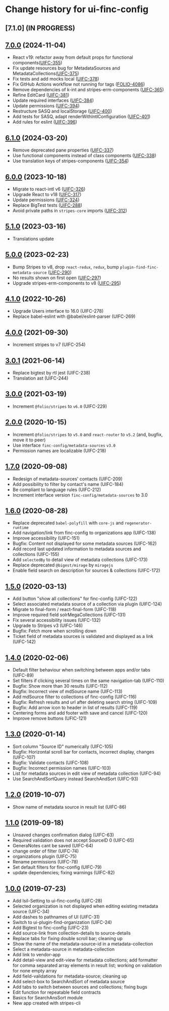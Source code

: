 # Change history for ui-finc-config

## [7.1.0] (IN PROGRESS)

## [7.0.0](https://github.com/folio-org/ui-finc-config/tree/v7.0.0) (2024-11-04)
* React v19: refactor away from default props for functional components([UIFC-355](https://folio-org.atlassian.net/browse/UIFC-355))
* Fix update resources bug for MetadataSources and MetadataCollections([UIFC-375](https://folio-org.atlassian.net/browse/UIFC-375))
* Fix tests and add mocks local ([UIFC-378](https://folio-org.atlassian.net/browse/UIFC-378))
* Fix GitHub Actions workflow not running for tags ([FOLIO-4086](https://folio-org.atlassian.net/browse/FOLIO-4086))
* Remove dependencies of k-int and stripes-erm-components ([UIFC-365](https://folio-org.atlassian.net/browse/UIFC-365))
* Refine EditCard ([UIFC-381](https://folio-org.atlassian.net/browse/UIFC-381))
* Update required interfaces ([UIFC-384](https://folio-org.atlassian.net/browse/UIFC-384))
* Update permissions ([UIFC-394](https://folio-org.atlassian.net/browse/UIFC-394))
* Restructure SASQ and localStorage ([UIFC-400](https://folio-org.atlassian.net/browse/UIFC-400))
* Add tests for SASQ, adapt renderWithIntlConfiguration ([UIFC-401](https://folio-org.atlassian.net/browse/UIFC-401))
* Add rules for eslint ([UIFC-396](https://folio-org.atlassian.net/browse/UIFC-396))

## [6.1.0](https://github.com/folio-org/ui-finc-config/tree/v6.1.0) (2024-03-20)
* Remove deprecated pane properties ([UIFC-337](https://issues.folio.org/browse/UIFC-337))
* Use functional components instead of class components ([UIFC-338](https://issues.folio.org/browse/UIFC-338))
* Use translation keys of stripes-components ([UIFC-354](https://folio-org.atlassian.net/browse/UIFC-354))

## [6.0.0](https://github.com/folio-org/ui-finc-config/tree/v6.0.0) (2023-10-18)
* Migrate to react-intl v6 ([UIFC-326](https://issues.folio.org/browse/UIFC-326))
* Upgrade React to v18 ([UIFC-317](https://issues.folio.org/browse/UIFC-317))
* Update permissions ([UIFC-324](https://issues.folio.org/browse/UIFC-324))
* Replace BigTest tests ([UIFC-288](https://issues.folio.org/browse/UIFC-288))
* Avoid private paths in `stripes-core` imports ([UIFC-312](https://issues.folio.org/browse/UIFC-312))

## [5.1.0](https://github.com/folio-org/ui-finc-config/tree/v5.1.0) (2023-03-16)
* Translations update

## [5.0.0](https://github.com/folio-org/ui-finc-config/tree/v5.0.0) (2023-02-23)
* Bump Stripes to v8, drop `react-redux`, `redux`, bump `plugin-find-finc-metadata-source` ([UIFC-290](https://issues.folio.org/browse/UIFC-290))
* No results shown on first open ([UIFC-297](https://issues.folio.org/browse/UIFC-297))
* Upgrade stripes-erm-components to v8 ([UIFC-295](https://issues.folio.org/browse/UIFC-295))

## [4.1.0](https://github.com/folio-org/ui-finc-config/tree/v4.1.0) (2022-10-26)
* Upgrade Users interface to 16.0 (UIFC-278)
* Replace babel-eslint with @babel/eslint-parser (UIFC-269)

## [4.0.0](https://github.com/folio-org/ui-finc-config/tree/v4.0.0) (2021-09-30)
* Increment stripes to v7 (UIFC-254)

## [3.0.1](https://github.com/folio-org/ui-finc-config/tree/v3.0.1) (2021-06-14)
* Replace bigtest by rtl jest (UIFC-238)
* Translation ast (UIFC-244)

## [3.0.0](https://github.com/folio-org/ui-finc-config/tree/v3.0.0) (2021-03-19)
* Increment `@folio/stripes` to `v6.0` (UIFC-229)

## [2.0.0](https://github.com/folio-org/ui-finc-config/tree/v2.0.0) (2020-10-15)
* Increment `@folio/stripes` to `v5.0` and `react-router` to `v5.2` (and, bugfix, move it to peer)
* Use interface `finc-config/metadata-sources` `v3.0`
* Permission names are localizable (UIFC-218)

## [1.7.0](https://github.com/folio-org/ui-finc-config/tree/v1.7.0) (2020-09-08)
* Redesign of metadata-sources' contacts (UIFC-209)
* Add possibility to filter by contact's name (UIFC-184)
* Be compliant to language rules (UIFC-212)
* Increment interface version `finc-config/metadata-sources` to 3.0

## [1.6.0](https://github.com/folio-org/ui-finc-config/tree/v1.6.0) (2020-08-28)
* Replace deprecated `babel-polyfill` with `core-js` and `regenerator-runtime`
* Add navigation/link from finc-config to organizations app (UIFC-138)
* Improve accessibility (UIFC-151)
* Bugfix: Content not displayed for some metadata sources (UIFC-162)
* Add record last updated information to metadata sources and collections (UIFC-155)
* Add `selectedBy` to detail view of metadata collections (UIFC-173)
* Replace deprecated `@bigest/mirage` by `miragejs`
* Enable field search on description for sources & collections (UIFC-172)

## [1.5.0](https://github.com/folio-org/ui-finc-config/tree/v1.5.0) (2020-03-13)
* Add button "show all collections" for finc-config (UIFC-122)
* Select associated metadata source of a collection via plugin (UIFC-124)
* Migrate to final-form / react-final-form (UIFC-118)
* Improve required field solrMegaCollections (UIFC-131)
* Fix several accessibility issues (UIFC-132)
* Upgrade to Stripes v3 (UIFC-146)
* Bugfix: Fetch more when scrolling down
* Ticket field of metadata sources is validated and displayed as a link (UIFC-142)

## [1.4.0](https://github.com/folio-org/ui-finc-config/tree/v1.4.0) (2020-02-06)
* Default filter behaviour when switching between apps and/or tabs (UIFC-89)
* Set filters if clicking several times on the same navigation-tab (UIFC-110)
* Bugfix: Show more than 30 results (UIFC-112)
* Bugfix: Incorrect view of mdSource name  (UIFC-113)
* Add mdSource filter to collections of finc-config (UIFC-116)
* Bugfix: Refresh results and url after deleting search string (UIFC-109)
* Bugfix: Add arrow icon to header in list of results (UIFC-119)
* Centering forms and add footer with save and cancel (UIFC-120)
* Improve remove buttons (UFIC-121)

## [1.3.0](https://github.com/folio-org/ui-finc-config/tree/v1.3.0) (2020-01-14)
* Sort column "Source ID" numerically (UIFC-105)
* Bugfix: Horizontal scroll bar for contacts, incorrect display, changes (UIFC-107)
* Bugfix: Validate contacts (UIFC-108)
* Bugfix: Incorrect permission names (UIFC-103)
* List for metadata sources in edit view of metadata collection (UIFC-94)
* Use SearchAndSortQuery instead SearchAndSort (UIFC-93)

## [1.2.0](https://github.com/folio-org/ui-finc-config/tree/v1.2.0) (2019-10-07)
* Show name of metadata source in result list (UIFC-86)

## [1.1.0](https://github.com/folio-org/ui-finc-config/tree/v1.1.0) (2019-09-18)
* Unsaved changes confirmation dialog (UIFC-63)
* Required validation does not accept SourceID 0 (UIFC-65)
* GeneraNotes cant be saved (UIFC-64)
* change order of filter (UIFC-74)
* organizations plugin (UIFC-75)
* Rename permissions (UIFC-78)
* Set default filters for finc-config (UIFC-79)
* update dependencies; fixing warnings (UIFC-82)

## [1.0.0](https://github.com/folio-org/ui-finc-config/tree/v1.0.0) (2019-07-23)
* Add Isil-Setting to ui-finc-config (UIFC-28)
* Selected organization is not displayed when editing existing metadata source (UIFC-34)
* Add dashes to pathnames of UI (UIFC-31)
* Switch to ui-plugin-find-organization (UIFC-24)
* Add Bigtest to finc-config (UIFC-23)
* Add source-link from collection-details to source-details
* Replace tabs for fixing double scroll bar; cleaning up
* Show the name of the metadata-source-id in a metadata-collection
* Select a metadata-source in metadata-collection
* Add link to vendor-app
* Add detail-view and edit-view for metadata collections; add formatter for comma separated array elements in result list; working on validation for none empty array
* Add field-validations for metadata-source; cleaning up
* Add select-box to SearchAndSort of metadata source
* Add tabs to switch between sources and collections; fixing bugs
* Edit function for repeatable field contracts
* Basics for SearchAnsSort module
* New app created with stripes-cli
